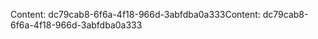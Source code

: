 <span data-ttu-id="6dd76-101">Content: dc79cab8-6f6a-4f18-966d-3abfdba0a333</span><span class="sxs-lookup"><span data-stu-id="6dd76-101">Content: dc79cab8-6f6a-4f18-966d-3abfdba0a333</span></span>